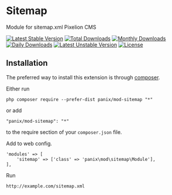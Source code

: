 Sitemap
===========
Module for sitemap.xml Pixelion CMS

[![Latest Stable Version](https://poser.pugx.org/panix/mod-sitemap/v/stable)](https://packagist.org/packages/panix/mod-sitemap)
[![Total Downloads](https://poser.pugx.org/panix/mod-sitemap/downloads)](https://packagist.org/packages/panix/mod-sitemap)
[![Monthly Downloads](https://poser.pugx.org/panix/mod-sitemap/d/monthly)](https://packagist.org/packages/panix/mod-sitemap)
[![Daily Downloads](https://poser.pugx.org/panix/mod-sitemap/d/daily)](https://packagist.org/packages/panix/mod-sitemap)
[![Latest Unstable Version](https://poser.pugx.org/panix/mod-sitemap/v/unstable)](https://packagist.org/packages/panix/mod-sitemap)
[![License](https://poser.pugx.org/panix/mod-sitemap/license)](https://packagist.org/packages/panix/mod-sitemap)


Installation
------------

The preferred way to install this extension is through [composer](http://getcomposer.org/download/).

Either run

```
php composer require --prefer-dist panix/mod-sitemap "*"
```

or add

```
"panix/mod-sitemap": "*"
```

to the require section of your `composer.json` file.

Add to web config.
```
'modules' => [
    'sitemap' => ['class' => 'panix\mod\sitemap\Module'],
],
```

Run
```
http://example.com/sitemap.xml
```